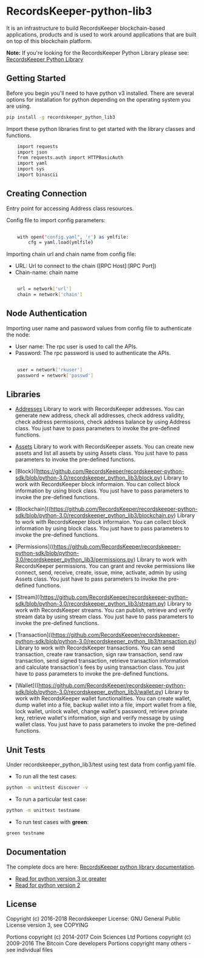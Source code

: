 RecordsKeeper-python-lib3 
=========================


It is an infrastructure to build RecordsKeeper blockchain-based applications, products and is used to work around applications that are built on top of this blockchain platform.

**Note:** If you're looking for the RecordsKeeper Python Library please see: [RecordsKeeper Python Library](https://github.com/RecordsKeeper/recordskeeper-python-sdk/tree/python-3.0)


## Getting Started

Before you begin you'll need to have python v3 installed. There are several options for installation for python depending on the operating system you are using.


```bash
pip install -g recordskeeper_python_lib3
```

Import these python libraries first to get started with the library classes and functions.


```bash
    import requests
    import json
    from requests.auth import HTTPBasicAuth
    import yaml
    import sys
    import binascii
```


Creating Connection
-------------------

Entry point for accessing Address class resources.

Config file to import config parameters:

```bash
    
    with open("config.yaml", 'r') as ymlfile:
        cfg = yaml.load(ymlfile)
```
   
Importing chain url and chain name from config file:

* URL: Url to connect to the chain ([RPC Host]:[RPC Port])
* Chain-name: chain name

```bash

    url = network['url']
    chain = network['chain']

```   

Node Authentication
-------------------

Importing user name and password values from config file to authenticate the node:

* User name: The rpc user is used to call the APIs.
* Password: The rpc password is used to authenticate the APIs.

```bash
    
    user = network['rkuser']
    password = network['passwd']

```

## Libraries

- [Addresses](https://github.com/RecordsKeeper/recordskeeper-python-sdk/blob/python-3.0/recordskeeper_python_lib3/address.py) Library to work with RecordsKeeper addresses. You can generate new address, check all addresses, check address validity, check address permissions, check address balance by using Address class. You just have to pass parameters to invoke the pre-defined functions.

- [Assets](https://github.com/RecordsKeeper/recordskeeper-python-sdk/blob/python-3.0/recordskeeper_python_lib3/assets.py) Library to work with RecordsKeeper assets. You can create new assets and list all assets by using Assets class. You just have to pass parameters to invoke the pre-defined functions.

- [Block]((https://github.com/RecordsKeeper/recordskeeper-python-sdk/blob/python-3.0/recordskeeper_python_lib3/block.py) Library to work with RecordsKeeper block informaion. You can collect block information by using block class. You just have to pass parameters to invoke the pre-defined functions.

- [Blockchain]((https://github.com/RecordsKeeper/recordskeeper-python-sdk/blob/python-3.0/recordskeeper_python_lib3/blockchain.py) Library to work with RecordsKeeper block informaion. You can collect block information by using block class. You just have to pass parameters to invoke the pre-defined functions.

- [Permissions]((https://github.com/RecordsKeeper/recordskeeper-python-sdk/blob/python-3.0/recordskeeper_python_lib3/permissions.py) Library to work with RecordsKeeper permissions. You can grant and revoke permissions like connect, send, receive, create, issue, mine, activate, admin by using Assets class. You just have to pass parameters to invoke the pre-defined functions.

- [Stream]((https://github.com/RecordsKeeper/recordskeeper-python-sdk/blob/python-3.0/recordskeeper_python_lib3/stream.py) Library to work with RecordsKeeper streams. You can publish, retrieve and verify stream data by using stream class. You just have to pass parameters to invoke the pre-defined functions.

- [Transaction]((https://github.com/RecordsKeeper/recordskeeper-python-sdk/blob/python-3.0/recordskeeper_python_lib3/transaction.py) Library to work with RecordsKeeper transactions. You can send transaction, create raw transaction, sign raw transaction, send raw transaction, send signed transaction, retrieve transaction information and calculate transaction's fees by using transaction class. You just have to pass parameters to invoke the pre-defined functions.

- [Wallet]((https://github.com/RecordsKeeper/recordskeeper-python-sdk/blob/python-3.0/recordskeeper_python_lib3/wallet.py) Library to work with RecordsKeeper wallet functionalities. You can create wallet, dump wallet into a file, backup wallet into a file, import wallet from a file, lock wallet, unlock wallet, change wallet's password, retrieve private key, retrieve wallet's information, sign and verify message by using wallet class. You just have to pass parameters to invoke the pre-defined functions.

## Unit Tests

Under recordskeeper_python_lib3/test using test data from config.yaml file. 

- To run all the test cases:

```bash
python -m unittest discover -v
```

- To run a particular test case:

```bash
python -m unittest testname
```

- To run test cases with **green**:

```bash
green testname
```


## Documentation

The complete docs are here: [RecordsKeeper python library documentation](https://github.com/RecordsKeeper/recordskeeper-python-sdk/tree/python-3.0/docs/source).

- [Read for python version 3 or greater](https://github.com/RecordsKeeper/recordskeeper-python-sdk/tree/python-3.0/docs/source)
- [Read for python version 2](https://github.com/RecordsKeeper/recordskeeper-python-sdk/tree/master/docs/source)


## License

Copyright (c) 2016-2018 Recordskeeper 
License: GNU General Public License version 3, see COPYING

Portions copyright (c) 2014-2017 Coin Sciences Ltd
Portions copyright (c) 2009-2016 The Bitcoin Core developers
Portions copyright many others - see individual files